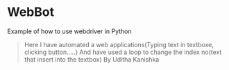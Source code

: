# WebBot
Example of how to use webdriver in Python

>Here I have automated a web applications(Typing text in textboxe, clicking button.....)
>And have used a loop to change the index no(text that insert into the textbox)
By Uditha Kanishka
